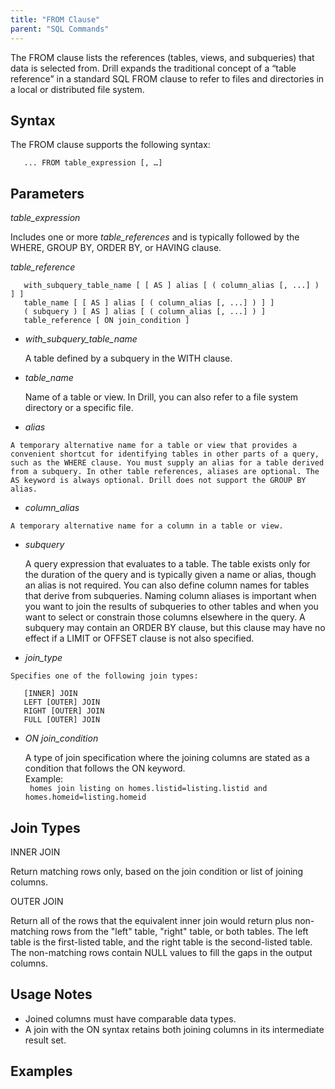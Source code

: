 ```yaml
---
title: "FROM Clause"
parent: "SQL Commands"
---
```

The FROM clause lists the references (tables, views, and subqueries) that data is selected from. Drill expands the traditional concept of a “table reference” in a standard SQL FROM clause to refer to files and directories in a local or distributed file system.

## Syntax
The FROM clause supports the following syntax:

       ... FROM table_expression [, …]

## Parameters
*table_expression* 

Includes one or more *table_references* and is typically followed by the WHERE, GROUP BY, ORDER BY, or HAVING clause. 

*table_reference*

       with_subquery_table_name [ [ AS ] alias [ ( column_alias [, ...] ) ] ]
       table_name [ [ AS ] alias [ ( column_alias [, ...] ) ] ]
       ( subquery ) [ AS ] alias [ ( column_alias [, ...] ) ]
       table_reference [ ON join_condition ]

   * *with\_subquery\_table_name*

       A table defined by a subquery in the WITH clause.


  * *table_name* 
  
    Name of a table or view. In Drill, you can also refer to a file system directory or a specific file.

   * *alias* 

    A temporary alternative name for a table or view that provides a convenient shortcut for identifying tables in other parts of a query, such as the WHERE clause. You must supply an alias for a table derived from a subquery. In other table references, aliases are optional. The AS keyword is always optional. Drill does not support the GROUP BY alias.

   * *column_alias*  
     
    A temporary alternative name for a column in a table or view.

   * *subquery*  
  
     A query expression that evaluates to a table. The table exists only for the duration of the query and is typically given a name or alias, though an alias is not required. You can also define column names for tables that derive from subqueries. Naming column aliases is important when you want to join the results of subqueries to other tables and when you want to select or constrain those columns elsewhere in the query. A subquery may contain an ORDER BY clause, but this clause may have no effect if a LIMIT or OFFSET clause is not also specified.

   * *join_type*  
 
    Specifies one of the following join types: 

       [INNER] JOIN  
       LEFT [OUTER] JOIN  
       RIGHT [OUTER] JOIN  
       FULL [OUTER] JOIN

   * *ON join_condition*  

       A type of join specification where the joining columns are stated as a condition that follows the ON keyword.  
       Example:  
      ` homes join listing on homes.listid=listing.listid and homes.homeid=listing.homeid`

## Join Types
INNER JOIN  

Return matching rows only, based on the join condition or list of joining columns.  

OUTER JOIN 

Return all of the rows that the equivalent inner join would return plus non-matching rows from the "left" table, "right" table, or both tables. The left table is the first-listed table, and the right table is the second-listed table. The non-matching rows contain NULL values to fill the gaps in the output columns.

## Usage Notes  
   * Joined columns must have comparable data types.
   * A join with the ON syntax retains both joining columns in its intermediate result set.


## Examples

